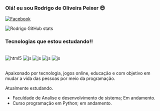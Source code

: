 
### Olá! eu sou Rodrigo de Oliveira Peixer 😎



[![Facebook](https://img.shields.io/badge/Facebook-1877F2?style=for-the-badge&logo=facebook&logoColor=white)](https://www.facebook.com/rodrigodeoliveirapeixer)

![Rodrigo GitHub stats](https://github-readme-stats.vercel.app/api?username=RodrigodeOliveiraPeixer&show_icons=true&theme=dracula)

### Tecnologias que estou estudando!!

<div style="display: inline_block"><br/>
    <img align="center" alt ="html5" src="https://img.shields.io/badge/HTML5-E34F26?style=for-the-badge&logo=html5&logoColor=white" />
    <img align="center" alt ="js" src="https://img.shields.io/badge/JavaScript-F7DF1E?style=for-the-badge&logo=javascript&logoColor=black" />
    <img align="center" alt ="js" src="https://img.shields.io/badge/Django-092E20?style=for-the-badge&logo=django&logoColor=white" />
    <img align="center" alt ="js" src="https://img.shields.io/badge/Python-14354C?style=for-the-badge&logo=python&logoColor=white" />
    <img align="center" alt ="js" src="https://img.shields.io/badge/Made%20for-VSCode-1f425f.svg" />


</div><br/>

Apaixonado por tecnologia, jogos online, educação e com objetivo em mudar a vida das pessoas por meio da programação.

Atualmente estudando.
- Faculdade de Analise e desenvolvimento de sistema; Em andamento.
- Curso programação em Python; em andamento.
